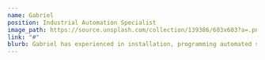 ```yaml
---
name: Gabriel
position: Industrial Automation Specialist
image_path: https://source.unsplash.com/collection/139386/603x603?a=.png
link: "#"
blurb: Gabriel has experienced in installation, programming automated systems as PLC.
---
```


